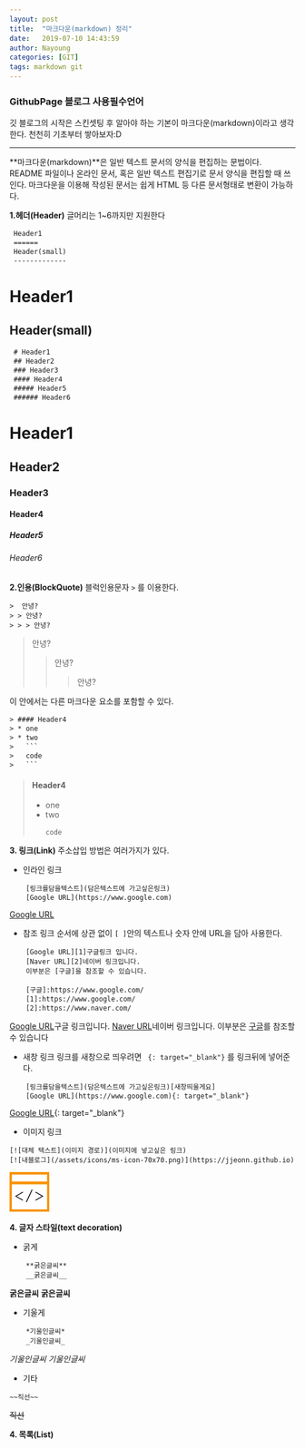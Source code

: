 ```yaml
---
layout: post
title:  "마크다운(markdown) 정리"
date:   2019-07-10 14:43:59
author: Nayoung
categories: [GIT]
tags: markdown git
---
```




### GithubPage 블로그 사용필수언어
<span>깃 블로그의 시작은 스킨셋팅 후 알아야 하는 기본이 마크다운(markdown)이라고 생각한다.</span>
<span class="dp-bl"> 천천히 기초부터 쌓아보자:D </span>

-------------------------

**마크다운(markdown)**은 일반 텍스트 문서의 양식을 편집하는 문법이다.
README 파일이나 온라인 문서, 혹은 일반 텍스트 편집기로 문서 양식을 편집할 때 쓰인다. 마크다운을 이용해 작성된 문서는 쉽게 HTML 등 다른 문서형태로 변환이 가능하다.

**1.헤더(Header)** <span class="ft1 dp-bl"> 글머리는 1~6까지만 지원한다</span>

```
 Header1
 ======
 Header(small)
 -------------
```

Header1
======

Header(small)
-------------

```
 # Header1
 ## Header2
 ### Header3
 #### Header4
 ##### Header5
 ###### Header6
```
# Header1
## Header2
### Header3
#### Header4
##### Header5
###### Header6


**2.인용(BlockQuote)**
<span class="ft1 dp-bl">블럭인용문자 ```>``` 를 이용한다.</span>
```
>  안녕?
> > 안녕?
> > > 안녕?
```

>  안녕?
> >  안녕?
> > > 안녕?

이 안에서는 다른 마크다운 요소를 포함할 수 있다.
```
> #### Header4
> * one
> * two
>	```
>	code
>	```

```

> #### Header4
> * one
> * two
>	```
>	code
>	```

**3. 링크(Link)**
<span class="ft1 dp-bl">주소삽입 방법은 여러가지가 있다.</span>

* 인라인 링크
```
    [링크를담을텍스트](담은텍스트에 가고싶은링크)
    [Google URL](https://www.google.com)
```
[Google URL](https://www.google.com)

* 참조 링크
<span class="ft1 dp-bl">순서에 상관 없이 ```[ ]```안의 텍스트나 숫자 안에 URL을 담아 사용한다.</span>
```
    [Google URL][1]구글링크 입니다.
    [Naver URL][2]네이버 링크입니다.
    이부분은 [구글]을 참조할 수 있습니다.

	[구글]:https://www.google.com/
    [1]:https://www.google.com/
    [2]:https://www.naver.com/
```
[Google URL][1]구글 링크입니다.
[Naver URL][2]네이버 링크입니다.
이부분은 [구글]를 참조할 수 있습니다

[구글]:https://www.google.com/
[1]:https://www.google.com/
[2]:https://www.naver.com/

* 새창 링크
<span class="ft1 dp-bl">링크를 새창으로 띄우려면 ``` {: target="_blank"}``` 를 링크뒤에 넣어준다.</span>
```
    [링크를담을텍스트](담은텍스트에 가고싶은링크)[새창띄울게요]
    [Google URL](https://www.google.com){: target="_blank"}
```
[Google URL](https://www.google.com){: target="_blank"}

* 이미지 링크
```
[![대체 텍스트](이미지 경로)](이미지에 넣고싶은 링크)
[![내블로그](/assets/icons/ms-icon-70x70.png)](https://jjeonn.github.io)
```
[![내블로그](/assets/icons/ms-icon-70x70.png)](https://jjeonn.github.io)


**4. 글자 스타일(text decoration)**

* 굵게
```
    **굵은글씨**
    __굵은글씨__
```
**굵은글씨**
__굵은글씨__

* 기울게
```
    *기울인글씨*
    _기울인글씨_
```
*기울인글씨*
_기울인글씨_

* 기타
```
~~직선~~
```
~~직선~~


**4. 목록(List)**
